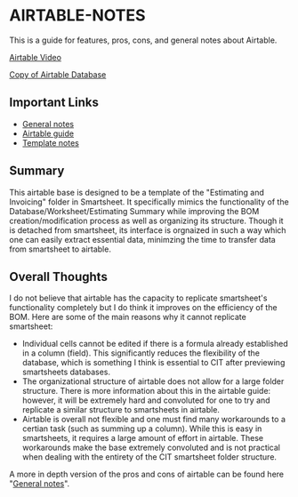 # AIRTABLE-NOTES
This is a guide for features, pros, cons, and general notes about Airtable.

[Airtable Video](https://youtu.be/hQVz1PkNUJs)

[Copy of Airtable Database](https://airtable.com/appoqV2PTuUe1K0Z8/tbltBJHh2XHjCdO8G/viwXZaMRbTBuYR76h?blocks=hide)

## Important Links

* [General notes](./general-notes.md)
* [Airtable guide](./airtable-guide.md)
* [Template notes](./template.md)

## Summary
This airtable base is designed to be a template of the "Estimating and Invoicing" folder in Smartsheet. It specifically mimics the functionality of the Database/Worksheet/Estimating Summary while improving the BOM creation/modification process as well as organizing its structure. Though it is detached from smartsheet, its interface is orgnaized in such a way which one can easily extract essential data, minimzing the time to transfer data from smartsheet to airtable.

## Overall Thoughts
I do not believe that airtable has the capacity to replicate smartsheet's functionality completely but I do think it improves on the efficiency of the BOM. Here are some of the main reasons why it cannot replicate smartsheet:
* Individual cells cannot be edited if there is a formula already established in a column (field). This significantly reduces the flexibility of the database, which is something I think is essential to CIT after previewing smartsheets databases.
* The organizational structure of airtable does not allow for a large folder structure. There is more information about this in the airtable guide: however, it will be extremely hard and convoluted for one to try and replicate a similar structure to smartsheets in airtable.
* Airtable is overall not flexible and one must find many workarounds to a certian task (such as summing up a column). While this is easy in smartsheets, it requires a large amount of effort in airtable. These workarounds make the base extremely convoluted and is not practical when dealing with the entirety of the CIT smartsheet folder structure.

A more in depth version of the pros and cons of airtable can be found here "[General notes](./general-notes.md)".
